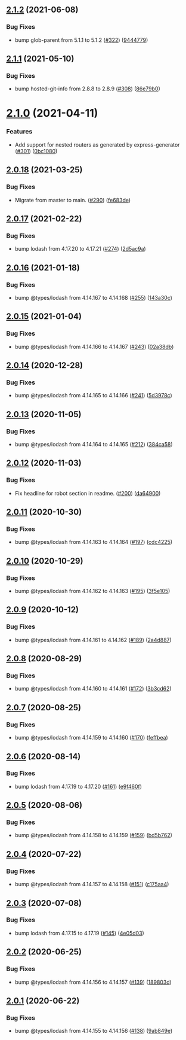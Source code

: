 ## [2.1.2](https://github.com/thenativeweb/get-routes/compare/2.1.1...2.1.2) (2021-06-08)


### Bug Fixes

* bump glob-parent from 5.1.1 to 5.1.2 ([#322](https://github.com/thenativeweb/get-routes/issues/322)) ([9444779](https://github.com/thenativeweb/get-routes/commit/94447796845954bb6e2a98152b6d3d951845ec3a))

## [2.1.1](https://github.com/thenativeweb/get-routes/compare/2.1.0...2.1.1) (2021-05-10)


### Bug Fixes

* bump hosted-git-info from 2.8.8 to 2.8.9 ([#308](https://github.com/thenativeweb/get-routes/issues/308)) ([86e79b0](https://github.com/thenativeweb/get-routes/commit/86e79b0479f6620911a4d27a843eeb69a179b52f))

# [2.1.0](https://github.com/thenativeweb/get-routes/compare/2.0.18...2.1.0) (2021-04-11)


### Features

* Add support for nested routers as generated by express-generator ([#301](https://github.com/thenativeweb/get-routes/issues/301)) ([0bc1080](https://github.com/thenativeweb/get-routes/commit/0bc1080c7a383ecb3f6e48605bb8e436a3093515))

## [2.0.18](https://github.com/thenativeweb/get-routes/compare/2.0.17...2.0.18) (2021-03-25)


### Bug Fixes

* Migrate from master to main. ([#290](https://github.com/thenativeweb/get-routes/issues/290)) ([fe683de](https://github.com/thenativeweb/get-routes/commit/fe683ded2826d54664724a81622295cf72158296))

## [2.0.17](https://github.com/thenativeweb/get-routes/compare/2.0.16...2.0.17) (2021-02-22)


### Bug Fixes

* bump lodash from 4.17.20 to 4.17.21 ([#274](https://github.com/thenativeweb/get-routes/issues/274)) ([2d5ac9a](https://github.com/thenativeweb/get-routes/commit/2d5ac9aaecb669c79e25597cab51f7df8aeeead5))

## [2.0.16](https://github.com/thenativeweb/get-routes/compare/2.0.15...2.0.16) (2021-01-18)


### Bug Fixes

* bump @types/lodash from 4.14.167 to 4.14.168 ([#255](https://github.com/thenativeweb/get-routes/issues/255)) ([143a30c](https://github.com/thenativeweb/get-routes/commit/143a30ced189b9b5137e510c9fee8c4c3c313c4c))

## [2.0.15](https://github.com/thenativeweb/get-routes/compare/2.0.14...2.0.15) (2021-01-04)


### Bug Fixes

* bump @types/lodash from 4.14.166 to 4.14.167 ([#243](https://github.com/thenativeweb/get-routes/issues/243)) ([02a38db](https://github.com/thenativeweb/get-routes/commit/02a38db011573b73e266363b0926523654207367))

## [2.0.14](https://github.com/thenativeweb/get-routes/compare/2.0.13...2.0.14) (2020-12-28)


### Bug Fixes

* bump @types/lodash from 4.14.165 to 4.14.166 ([#241](https://github.com/thenativeweb/get-routes/issues/241)) ([5d3978c](https://github.com/thenativeweb/get-routes/commit/5d3978c1b16f868c9bb0b781b529b2cbcb85753d))

## [2.0.13](https://github.com/thenativeweb/get-routes/compare/2.0.12...2.0.13) (2020-11-05)


### Bug Fixes

* bump @types/lodash from 4.14.164 to 4.14.165 ([#212](https://github.com/thenativeweb/get-routes/issues/212)) ([384ca58](https://github.com/thenativeweb/get-routes/commit/384ca58eccb170db68d7bd376204e5b61b4f6102))

## [2.0.12](https://github.com/thenativeweb/get-routes/compare/2.0.11...2.0.12) (2020-11-03)


### Bug Fixes

* Fix headline for robot section in readme. ([#200](https://github.com/thenativeweb/get-routes/issues/200)) ([da64900](https://github.com/thenativeweb/get-routes/commit/da649008016a0c3cbeb6106f0886aa1e82a6c0c3))

## [2.0.11](https://github.com/thenativeweb/get-routes/compare/2.0.10...2.0.11) (2020-10-30)


### Bug Fixes

* bump @types/lodash from 4.14.163 to 4.14.164 ([#197](https://github.com/thenativeweb/get-routes/issues/197)) ([cdc4225](https://github.com/thenativeweb/get-routes/commit/cdc4225d83c722d24c8b83bbe7e5b0a8b9a59da6))

## [2.0.10](https://github.com/thenativeweb/get-routes/compare/2.0.9...2.0.10) (2020-10-29)


### Bug Fixes

* bump @types/lodash from 4.14.162 to 4.14.163 ([#195](https://github.com/thenativeweb/get-routes/issues/195)) ([3f5e105](https://github.com/thenativeweb/get-routes/commit/3f5e105105602a433e344d632ca11c0767792079))

## [2.0.9](https://github.com/thenativeweb/get-routes/compare/2.0.8...2.0.9) (2020-10-12)


### Bug Fixes

* bump @types/lodash from 4.14.161 to 4.14.162 ([#189](https://github.com/thenativeweb/get-routes/issues/189)) ([2a4d887](https://github.com/thenativeweb/get-routes/commit/2a4d88752564e6ab84334846d804b5e857895947))

## [2.0.8](https://github.com/thenativeweb/get-routes/compare/2.0.7...2.0.8) (2020-08-29)


### Bug Fixes

* bump @types/lodash from 4.14.160 to 4.14.161 ([#172](https://github.com/thenativeweb/get-routes/issues/172)) ([3b3cd62](https://github.com/thenativeweb/get-routes/commit/3b3cd6260328e5b91f21bf0d5a5ae81dc18194b8))

## [2.0.7](https://github.com/thenativeweb/get-routes/compare/2.0.6...2.0.7) (2020-08-25)


### Bug Fixes

* bump @types/lodash from 4.14.159 to 4.14.160 ([#170](https://github.com/thenativeweb/get-routes/issues/170)) ([feffbea](https://github.com/thenativeweb/get-routes/commit/feffbeacdbe1c7e9e57151915d8243fdbc7bcc2a))

## [2.0.6](https://github.com/thenativeweb/get-routes/compare/2.0.5...2.0.6) (2020-08-14)


### Bug Fixes

* bump lodash from 4.17.19 to 4.17.20 ([#161](https://github.com/thenativeweb/get-routes/issues/161)) ([e9f460f](https://github.com/thenativeweb/get-routes/commit/e9f460ffea9d8707c4d7eace10b9d22ecb7a3cee))

## [2.0.5](https://github.com/thenativeweb/get-routes/compare/2.0.4...2.0.5) (2020-08-06)


### Bug Fixes

* bump @types/lodash from 4.14.158 to 4.14.159 ([#159](https://github.com/thenativeweb/get-routes/issues/159)) ([bd5b762](https://github.com/thenativeweb/get-routes/commit/bd5b76251c4d1b89d675ac23d27c8ceb4ccb33d8))

## [2.0.4](https://github.com/thenativeweb/get-routes/compare/2.0.3...2.0.4) (2020-07-22)


### Bug Fixes

* bump @types/lodash from 4.14.157 to 4.14.158 ([#151](https://github.com/thenativeweb/get-routes/issues/151)) ([c175aa4](https://github.com/thenativeweb/get-routes/commit/c175aa45f8dd4542db9e2a6c95178e222866dd28))

## [2.0.3](https://github.com/thenativeweb/get-routes/compare/2.0.2...2.0.3) (2020-07-08)


### Bug Fixes

* bump lodash from 4.17.15 to 4.17.19 ([#145](https://github.com/thenativeweb/get-routes/issues/145)) ([4e05d03](https://github.com/thenativeweb/get-routes/commit/4e05d0386ca35c43242f500dfd72be72c645ce58))

## [2.0.2](https://github.com/thenativeweb/get-routes/compare/2.0.1...2.0.2) (2020-06-25)


### Bug Fixes

* bump @types/lodash from 4.14.156 to 4.14.157 ([#139](https://github.com/thenativeweb/get-routes/issues/139)) ([189803d](https://github.com/thenativeweb/get-routes/commit/189803dcb191a3749e3ee59144e6ca3e66c84ac5))

## [2.0.1](https://github.com/thenativeweb/get-routes/compare/2.0.0...2.0.1) (2020-06-22)


### Bug Fixes

* bump @types/lodash from 4.14.155 to 4.14.156 ([#138](https://github.com/thenativeweb/get-routes/issues/138)) ([9ab849e](https://github.com/thenativeweb/get-routes/commit/9ab849e710d496e6d299f85047ecf3a7d3ee7bba))

